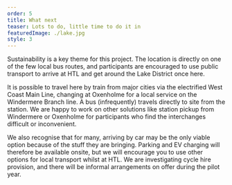 ```yaml
---
order: 5
title: What next
teaser: Lots to do, little time to do it in
featuredImage: ./lake.jpg
style: 3
---
```


Sustainability is a key theme for this project. The location is directly on one of the few local bus routes, and participants are encouraged to use public transport to arrive at HTL and get around the Lake District once here.

It is possible to travel here by train from major cities via the electrified West Coast Main Line, changing at Oxenholme for a local service on the Windermere Branch line. A bus (infrequently) travels directly to site from the station.
We are happy to work on other solutions like station pickup from Windermere or Oxenholme for participants who find the interchanges difficult or inconvenient.

We also recognise that for many, arriving by car may be the only viable option because of the stuff they are bringing.
Parking and EV charging will therefore be available onsite, but we will encourage you to use other options for local transport whilst at HTL.
We are investigating cycle hire provision, and there will be informal arrangements on offer during the pilot year.
